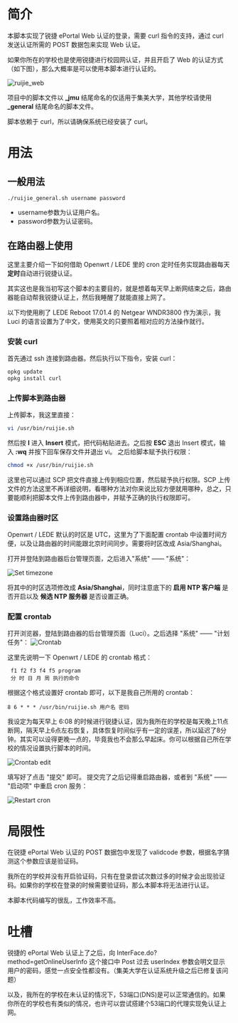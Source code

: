 # 简介

本脚本实现了锐捷 ePortal Web 认证的登录，需要 curl 指令的支持，通过 curl 发送认证所需的 POST 数据包来实现 Web 认证。

如果你所在的学校也是使用锐捷进行校园网认证，并且开启了 Web 的认证方式（如下图），那么大概率是可以使用本脚本进行认证的。

![ruijie_web](images/ruijie_web.png)

项目中的脚本文件以 **_jmu** 结尾命名的仅适用于集美大学，其他学校请使用 **_general** 结尾命名的脚本文件。

脚本依赖于 curl，所以请确保系统已经安装了 curl。

# 用法

## 一般用法

```shell
./ruijie_general.sh username password
```

- username参数为认证用户名。
- password参数为认证密码。

## 在路由器上使用

这里主要介绍一下如何借助 Openwrt / LEDE 里的 cron 定时任务实现路由器每天**定时**自动进行锐捷认证。

其实这也是我当初写这个脚本的主要目的，就是想着每天早上断网结束之后，路由器能自动帮我锐捷认证上，然后我睡醒了就能直接上网了。

以下均使用刷了 LEDE Reboot 17.01.4 的 Netgear WNDR3800 作为演示，我 Luci 的语言设置为了中文，使用英文的只要照着相对应的方法操作就行。

### 安装 curl

首先通过 ssh 连接到路由器。然后执行以下指令，安装 curl：

```bash
opkg update
opkg install curl
```

### 上传脚本到路由器

上传脚本，我这里直接：

```sh
vi /usr/bin/ruijie.sh
```

然后按 **I** 进入 **Insert** 模式，把代码粘贴进去。之后按 **ESC** 退出 Insert 模式，输入 **:wq** 并按下回车保存文件并退出 vi。
之后给脚本赋予执行权限：

```sh
chmod +x /usr/bin/ruijie.sh
```

这里也可以通过 SCP 把文件直接上传到相应位置，然后赋予执行权限。SCP 上传文件的方法这里不再详细说明，看哪种方法对你来说比较方便就用哪种，总之，只要能顺利把脚本文件上传到路由器中，并赋予正确的执行权限即可。

### 设置路由器时区

Openwrt / LEDE 默认的时区是 UTC，这里为了下面配置 crontab 中设置时间方便，以及让路由器的时间能跟北京时间同步。需要将时区改成 Asia/Shanghai。

打开并登陆到路由器后台管理页面，之后进入"系统" —— "系统"：

![Set timezone](images/set_timezone.png)

将其中的时区选项修改成 **Asia/Shanghai**，同时注意底下的 **启用 NTP 客户端** 是否开启以及 **候选 NTP 服务器** 是否设置正确。

### 配置 crontab

打开浏览器，登陆到路由器的后台管理页面（Luci）。之后选择 "系统" —— "计划任务"：
![Crontab](images/select_cron.png)

这里先说明一下 Openwrt / LEDE 的 crontab 格式：

```
 f1 f2 f3 f4 f5 program
 分 时 日 月 周 执行的命令
```

根据这个格式设置好 crontab 即可，以下是我自己所用的 crontab：

```
8 6 * * * /usr/bin/ruijie.sh 用户名 密码
```

我设定为每天早上 6:08 的时候进行锐捷认证，因为我所在的学校是每天晚上11点断网，隔天早上6点左右恢复，具体恢复时间似乎有一定的误差，所以延迟了8分钟。其实可以设得更晚一点的，毕竟我也不会那么早起床。你可以根据自己所在学校的情况设置执行脚本的时间。

![Crontab edit](images/crontab.png)

填写好了点击 "提交" 即可。
提交完了之后记得重启路由器，或者到 "系统" —— "启动项" 中重启 cron 服务：

![Restart cron](images/restart_cron.png)

# 局限性

在锐捷 ePortal Web 认证的 POST 数据包中发现了 validcode 参数，根据名字猜测这个参数应该是验证码。

我所在的学校并没有开启验证码，只有在登录尝试次数过多的时候才会出现验证码。如果你的学校在登录的时候需要验证码，那么本脚本将无法进行认证。

本脚本代码编写的很乱，工作效率不高。

# 吐槽

锐捷的 ePortal Web 认证上了之后，向 InterFace.do?method=getOnlineUserInfo 这个接口中 Post 过去 userIndex 参数会明文显示用户的密码，感觉一点安全性都没有。（集美大学在认证系统升级之后已修复该问题）

以及，我所在的学校在未认证的情况下，53端口(DNS)是可以正常通信的。如果你所在的学校也有类似的情况，也许可以尝试搭建个53端口的代理实现免认证上网。